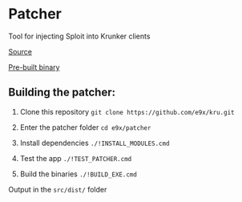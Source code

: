 # Patcher
Tool for injecting Sploit into Krunker clients

[Source](src)

[Pre-built binary](https://github.com/e9x/kru/releases/download/1.0.2/Patcher.exe)

## Building the patcher:

1. Clone this repository
`git clone https://github.com/e9x/kru.git`

2. Enter the patcher folder
`cd e9x/patcher`

3. Install dependencies
`./!INSTALL_MODULES.cmd`

4. Test the app
`./!TEST_PATCHER.cmd`

5. Build the binaries
`./!BUILD_EXE.cmd`

Output in the `src/dist/` folder